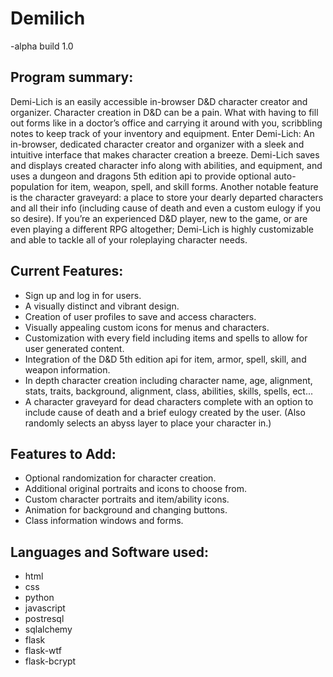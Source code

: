 # Demilich
-alpha build 1.0

## Program summary:

 Demi-Lich is an easily accessible in-browser D&D character creator and organizer. Character creation in D&D can be a pain. What with having to fill out forms like in a doctor’s office and carrying it around with you, scribbling notes to keep track of your inventory and equipment. Enter Demi-Lich: An in-browser, dedicated character creator and organizer with a sleek and intuitive interface that makes character creation a breeze. Demi-Lich saves and displays created character info along with abilities, and equipment, and uses a dungeon and dragons 5th edition api to provide optional auto-population for item, weapon, spell, and skill forms. Another notable feature is the character graveyard: a place to store your dearly departed characters and all their info (including cause of death and even a custom eulogy if you so desire). If you’re an experienced D&D player, new to the game, or are even playing a different RPG altogether; Demi-Lich is highly customizable and able to tackle all of your roleplaying character needs.
 
## Current Features:
- Sign up and log in for users.
- A visually distinct and vibrant design.
- Creation of user profiles to save and access characters.    
- Visually appealing custom icons for menus and characters.
- Customization with every field including items and spells to allow for user generated content.  
- Integration of the D&D 5th edition api for item, armor, spell, skill, and weapon information. 
- In depth character creation including character name, age, alignment, stats, traits, background, alignment, class, abilities, skills, spells, ect...
- A character graveyard for dead characters complete with an option to include cause of death and a brief eulogy created by the user. (Also randomly selects an abyss layer to place your character in.)

## Features to Add:
- Optional randomization for character creation.
- Additional original portraits and icons to choose from.
- Custom character portraits and item/ability icons.
- Animation for background and changing buttons.
- Class information windows and forms.

## Languages and Software used:
- html
- css
- python
- javascript
- postresql
- sqlalchemy
- flask
- flask-wtf
- flask-bcrypt